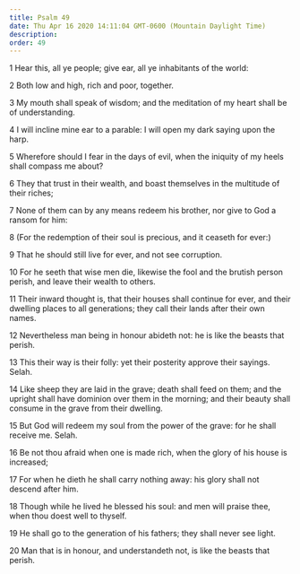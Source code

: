 ```yaml
---
title: Psalm 49
date: Thu Apr 16 2020 14:11:04 GMT-0600 (Mountain Daylight Time)
description: 
order: 49
---
```


<p>1 Hear this, all ye people; give ear, all ye inhabitants of the world:</p>
<p>2 Both low and high, rich and poor, together.</p>
<p>
  3 My mouth shall speak of wisdom; and the meditation of my heart shall be of
  understanding.
</p>
<p>
  4 I will incline mine ear to a parable: I will open my dark saying upon the
  harp.
</p>
<p>
  5 Wherefore should I fear in the days of evil, when the iniquity of my heels
  shall compass me about?
</p>
<p>
  6 They that trust in their wealth, and boast themselves in the multitude of
  their riches;
</p>
<p>
  7 None of them can by any means redeem his brother, nor give to God a ransom
  for him:
</p>
<p>
  8 (For the redemption of their soul is precious, and it ceaseth for ever:)
</p>
<p>9 That he should still live for ever, and not see corruption.</p>
<p>
  10 For he seeth that wise men die, likewise the fool and the brutish person
  perish, and leave their wealth to others.
</p>
<p>
  11 Their inward thought is, that their houses shall continue for ever, and
  their dwelling places to all generations; they call their lands after their
  own names.
</p>
<p>
  12 Nevertheless man being in honour abideth not: he is like the beasts that
  perish.
</p>
<p>
  13 This their way is their folly: yet their posterity approve their sayings.
  Selah.
</p>
<p>
  14 Like sheep they are laid in the grave; death shall feed on them; and the
  upright shall have dominion over them in the morning; and their beauty shall
  consume in the grave from their dwelling.
</p>
<p>
  15 But God will redeem my soul from the power of the grave: for he shall
  receive me. Selah.
</p>
<p>
  16 Be not thou afraid when one is made rich, when the glory of his house is
  increased;
</p>
<p>
  17 For when he dieth he shall carry nothing away: his glory shall not descend
  after him.
</p>
<p>
  18 Though while he lived he blessed his soul: and men will praise thee, when
  thou doest well to thyself.
</p>
<p>
  19 He shall go to the generation of his fathers; they shall never see light.
</p>
<p>
  20 Man that is in honour, and understandeth not, is like the beasts that
  perish.
</p>
